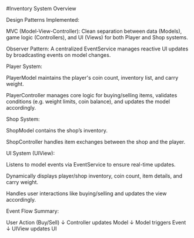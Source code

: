 #Inventory System Overview

Design Patterns Implemented:

MVC (Model-View-Controller): Clean separation between data (Models), game logic (Controllers), and UI (Views) for both Player and Shop systems.

Observer Pattern: A centralized EventService manages reactive UI updates by broadcasting events on model changes.

Player System:

PlayerModel maintains the player's coin count, inventory list, and carry weight.

PlayerController manages core logic for buying/selling items, validates conditions (e.g. weight limits, coin balance), and updates the model accordingly.

Shop System:

ShopModel contains the shop’s inventory.

ShopController handles item exchanges between the shop and the player.

UI System (UIView):

Listens to model events via EventService to ensure real-time updates.

Dynamically displays player/shop inventory, coin count, item details, and carry weight.

Handles user interactions like buying/selling and updates the view accordingly.

Event Flow Summary:

User Action (Buy/Sell)
        ↓
Controller updates Model
        ↓
Model triggers Event
        ↓
UIView updates UI
